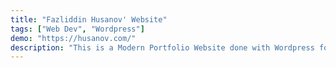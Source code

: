 ```yaml
---
title: "Fazliddin Husanov' Website"
tags: ["Web Dev", "Wordpress"]
demo: "https://husanov.com/"
description: "This is a Modern Portfolio Website done with Wordpress for the Azerbaijani pianist Fazliddin Husanov. This websites includes Fazliddin Husanov's biography, piano pieces and overall portfolio."
---
```

